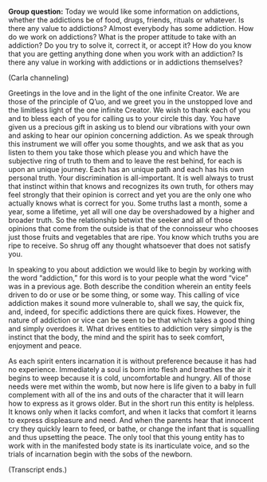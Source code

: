 <p class="group-question"><strong>Group question:</strong> Today we would like some information on addictions, whether the addictions be of food, drugs, friends, rituals or whatever. Is there any value to addictions? Almost everybody has some addiction. How do we work on addictions? What is the proper attitude to take with an addiction? Do you try to solve it, correct it, or accept it? How do you know that you are getting anything done when you work with an addiction? Is there any value in working with addictions or in addictions themselves?</p>
<p class="channel-type">(Carla channeling)</p>
<p>Greetings in the love and in the light of the one infinite Creator. We are those of the principle of Q’uo, and we greet you in the unstopped love and the limitless light of the one infinite Creator. We wish to thank each of you and to bless each of you for calling us to your circle this day. You have given us a precious gift in asking us to blend our vibrations with your own and asking to hear our opinion concerning addiction. As we speak through this instrument we will offer you some thoughts, and we ask that as you listen to them you take those which please you and which have the subjective ring of truth to them and to leave the rest behind, for each is upon an unique journey. Each has an unique path and each has his own personal truth. Your discrimination is all-important. It is well always to trust that instinct within that knows and recognizes its own truth, for others may feel strongly that their opinion is correct and yet you are the only one who actually knows what is correct for you. Some truths last a month, some a year, some a lifetime, yet all will one day be overshadowed by a higher and broader truth. So the relationship betwixt the seeker and all of those opinions that come from the outside is that of the connoisseur who chooses just those fruits and vegetables that are ripe. You know which truths you are ripe to receive. So shrug off any thought whatsoever that does not satisfy you.</p>
<p>In speaking to you about addiction we would like to begin by working with the word “addiction,” for this word is to your people what the word “vice” was in a previous age. Both describe the condition wherein an entity feels driven to do or use or be some thing, or some way. This calling of vice addiction makes it sound more vulnerable to, shall we say, the quick fix, and, indeed, for specific addictions there are quick fixes. However, the nature of addiction or vice can be seen to be that which takes a good thing and simply overdoes it. What drives entities to addiction very simply is the instinct that the body, the mind and the spirit has to seek comfort, enjoyment and peace.</p>
<p>As each spirit enters incarnation it is without preference because it has had no experience. Immediately a soul is born into flesh and breathes the air it begins to weep because it is cold, uncomfortable and hungry. All of those needs were met within the womb, but now here is life given to a baby in full complement with all of the ins and outs of the character that it will learn how to express as it grows older. But in the short run this entity is helpless. It knows only when it lacks comfort, and when it lacks that comfort it learns to express displeasure and need. And when the parents hear that innocent cry they quickly learn to feed, or bathe, or change the infant that is squalling and thus upsetting the peace. The only tool that this young entity has to work with in the manifested body state is its inarticulate voice, and so the trials of incarnation begin with the sobs of the newborn.</p>
<p class="comment">(Transcript ends.)</p>
